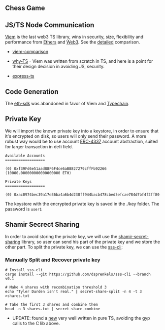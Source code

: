 
## Chess Game


## JS/TS Node Communication

[Viem](https://viem.sh/) is the last web3 TS library, wins in security, size, flexibility and performance from [Ethers](https://ethers.org) and [Web3](https://web3js.org/). See the [detailed](https://viem.sh/docs/introduction) comparison.

* [viem-comparison](https://www.dynamic.xyz/blog/the-promise-of-viem-a-typescript-library-for-interacting-with-ethereum)

* [why-TS](https://www.securityjourney.com/post/typescript-doesnt-suck-you-just-dont-care-about-security) - Viem was written from scratch in TS, and here is a point for their design decision in avoiding JS, security.

* [express-ts](https://kinsta.com/blog/express-typescript/)

## Code Generation

The [eth-sdk](https://github.com/dethcrypto/eth-sdk) was abandoned in favor of Viem and [Typechain](https://github.com/dethcrypto/TypeChain).


## Private Key

We will import the known private key into a keystore, in order to ensure that it's encrypted on disk, so users will only send their password. A more robust way would be to use account [ERC-4337](https://www.erc4337.io/) account abstraction, suited for larger transaction in defi field.

```
Available Accounts
==================

(0) 0xf39Fd6e51aad88F6F4ce6aB8827279cffFb92266 (10000.000000000000000000 ETH)

Private Keys
==================

(0) 0xac0974bec39a17e36ba4a6b4d238ff944bacb478cbed5efcae784d7bf4f2ff80
```

The keystore with the encrypted private key is saved in the ./key folder. The password is `user1`




## Shamir Secrect Sharing

In order to avoid storing the private key, we will use the [shamir-secret-sharing](https://github.com/dsprenkels/sss) library, so user can send his part of the private key and we store the other part. To split the private key, we can use the [sss-cli](https://github.com/dsprenkels/sss-cli):


### Manually Split and Recover private key

```
# Install sss-cli
cargo install --git https://github.com/dsprenkels/sss-cli --branch v0.1

# Make 4 shares with recombination threshold 3
echo "Tyler Durden isn't real." | secret-share-split -n 4 -t 3 >shares.txt

# Take the first 3 shares and combine them
head -n 3 shares.txt | secret-share-combine
```

- UPDATE: found a [new](https://github.com/privy-io/shamir-secret-sharing)  very well written in pure TS, avoiding the gyp calls to the C lib above.

